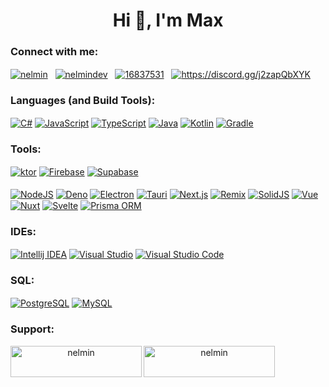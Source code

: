 <div align="center">
  <h1 align="center">Hi 👋, I'm Max</h1>
  
  <h3 align="left">Connect with me:</h3>
  <p align="left">
    <a href="https://dev.to/nelmin" target="blank"><img align="center" src="https://skillicons.dev/icons?i=devto&theme=dark" alt="nelmin" /></a>
    <a>‎‎  </a>‎‎
    <a href="https://twitter.com/nelmindev" target="blank"><img align="center" src="https://skillicons.dev/icons?i=twitter&theme=dark" alt="nelmindev" /></a>
    <a>‎‎ ‎ </a>
    <a href="https://stackoverflow.com/users/16837531" target="blank"><img align="center" src="https://skillicons.dev/icons?i=stackoverflow&theme=dark" alt="16837531" /></a>
    <a>‎‎ ‎ </a>
    <a href="https://discord.gg/https://discord.gg/j2zapQbXYK" target="blank"><img align="center" src="https://skillicons.dev/icons?i=discord&theme=dark" alt="https://discord.gg/j2zapQbXYK" /></a>
  </p>
  
  <h3 align="left">Languages (and Build Tools):</h3>
  <p align="left">
    <a href="https://learn.microsoft.com/en-us/dotnet/csharp/" target="blank"><img align="center" src="https://skillicons.dev/icons?i=cs&theme=dark" alt="C#" /></a>
    <a href="https://js.org/" target="blank"><img align="center" src="https://skillicons.dev/icons?i=js&theme=dark" alt="JavaScript" /></a>
    <a href="https://www.typescriptlang.org/" target="blank"><img align="center" src="https://skillicons.dev/icons?i=ts&theme=dark" alt="TypeScript" /></a>
    <a href="https://www.java.com/" target="blank"><img align="center" src="https://skillicons.dev/icons?i=java&theme=dark" alt="Java" /></a>
    <a href="https://kotlinlang.org/" target="blank"><img align="center" src="https://skillicons.dev/icons?i=kotlin&theme=dark" alt="Kotlin" /></a>
    <a href="https://gradle.org/" target="blank"><img align="center" src="https://skillicons.dev/icons?i=gradle&theme=dark" alt="Gradle" /></a>
  </p>
  
  <h3 align="left">Tools:</h3>
  <p align="left">
    <a href="https://ktor.io/" target="blank"><img align="center" src="https://skillicons.dev/icons?i=ktor&theme=dark" alt="ktor" /></a>
    <a href="https://firebase.google.com/" target="blank"><img align="center" src="https://skillicons.dev/icons?i=firebase&theme=dark" alt="Firebase" /></a>
    <a href="https://supabase.com/" target="blank"><img align="center" src="https://skillicons.dev/icons?i=supabase&theme=dark" alt="Supabase" /></a>
    <br /><br />
    <a href="https://nodejs.org/" target="blank"><img align="center" src="https://skillicons.dev/icons?i=nodejs&theme=dark" alt="NodeJS" /></a>
    <a href="https://deno.com/" target="blank"><img align="center" src="https://skillicons.dev/icons?i=deno&theme=dark" alt="Deno" /></a>
    <a href="https://www.electronjs.org/" target="blank"><img align="center" src="https://skillicons.dev/icons?i=electron&theme=dark" alt="Electron" /></a>
    <a href="https://tauri.app/" target="blank"><img align="center" src="https://skillicons.dev/icons?i=tauri&theme=dark" alt="Tauri" /></a>
    <a href="https://nextjs.org/" target="blank"><img align="center" src="https://skillicons.dev/icons?i=nextjs&theme=dark" alt="Next.js" /></a>
    <a href="https://remix.run/" target="blank"><img align="center" src="https://skillicons.dev/icons?i=remix&theme=dark" alt="Remix" /></a>
    <a href="https://www.solidjs.com/" target="blank"><img align="center" src="https://skillicons.dev/icons?i=solidjs&theme=dark" alt="SolidJS" /></a>
    <a href="https://vuejs.org/" target="blank"><img align="center" src="https://skillicons.dev/icons?i=vue&theme=dark" alt="Vue" /></a>
    <a href="https://nuxt.com/" target="blank"><img align="center" src="https://skillicons.dev/icons?i=nuxt&theme=dark" alt="Nuxt" /></a>
    <a href="https://svelte.dev/" target="blank"><img align="center" src="https://skillicons.dev/icons?i=svelte&theme=dark" alt="Svelte" /></a>
    <a href="https://www.prisma.io/" target="blank"><img align="center" src="https://skillicons.dev/icons?i=prisma&theme=dark" alt="Prisma ORM" /></a>
  </p>

  <h3 align="left">IDEs:</h3>
  <p align="left">
    <a href="https://www.jetbrains.com/idea/" target="blank"><img align="center" src="https://skillicons.dev/icons?i=idea&theme=dark" alt="Intellij IDEA" /></a>
    <a href="https://visualstudio.microsoft.com/" target="blank"><img align="center" src="https://skillicons.dev/icons?i=visualstudio&theme=dark" alt="Visual Studio" /></a>
    <a href="https://code.visualstudio.com/" target="blank"><img align="center" src="https://skillicons.dev/icons?i=vscode&theme=dark" alt="Visual Studio Code" /></a>
  </p>

  <h3 align="left">SQL:</h3>
  <p align="left">
    <a href="https://www.postgresql.org/" target="blank"><img align="center" src="https://skillicons.dev/icons?i=postgres&theme=dark" alt="PostgreSQL" /></a>
    <a href="https://www.mysql.com/de/" target="blank"><img align="center" src="https://skillicons.dev/icons?i=mysql&theme=dark" alt="MySQL" /></a>
  </p>

  <h3 align="left">Support:</h3>
  <p><a href="https://www.buymeacoffee.com/nelmin"> <img align="left" src="https://cdn.buymeacoffee.com/buttons/v2/default-yellow.png" height="50" width="210" alt="nelmin" /></a><a href="https://ko-fi.com/nelmin"> <img align="left" src="https://cdn.ko-fi.com/cdn/kofi3.png?v=3" height="50" width="210" alt="nelmin" /></a></p><br><br>
</div>
